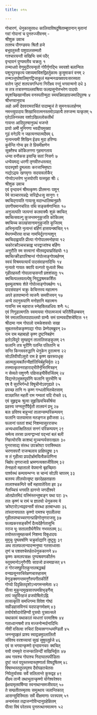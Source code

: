 ```yaml
---
title: ०१५

---
```

गोचारणं, धेनुकासुरवधः कालियाविषदूषिताम्बूपानान् मृतानां  
गवां गोपानां च पुनरुज्जीवनम् -  
श्रीशुक उवाच  
ततश्च पौगण्डवयः श्रितौ व्रजे  
बभूवतुस्तौ पशुपालसम्मतौ  
गाश्चारयन्तौ सखिभिः समं पदैर्  
वृन्दावनं पुण्यमतीव चक्रतुः १  
तन्माधवो वेणुमुदीरयन्वृतो गोपैर्गृणद्भिः स्वयशो बलान्वितः  
पशून्पुरस्कृत्य पशव्यमाविशद्विहर्तुकामः कुसुमाकरं वनम् २  
तन्मञ्जुघोषालिमृगद्विजाकुलं महन्मनःप्रख्यपयःसरस्वता  
वातेन जुष्टं शतपत्रगन्धिना निरीक्ष्य रन्तुं भगवान्मनो दधे ३  
स तत्र तत्रारुणपल्लवश्रिया फलप्रसूनोरुभरेण पादयोः  
स्पृशच्छिखान्वीक्ष्य वनस्पतीन्मुदा स्मयन्निवाहाग्रजमादिपूरुषः ४  
श्रीभगवानुवाच  
अहो अमी देववरामरार्चितं पादाम्बुजं ते सुमनःफलार्हणम्  
नमन्त्युपादाय शिखाभिरात्मनस्तमोऽपहत्यै तरुजन्म यत्कृतम् ५  
एतेऽलिनस्तव यशोऽखिललोकतीर्थं  
गायन्त आदिपुरुषानुपथं भजन्ते  
प्रायो अमी मुनिगणा भवदीयमुख्या  
गूढं वनेऽपि न जहत्यनघात्मदैवम् ६  
नृत्यन्त्यमी शिखिन ईड्य मुदा हरिण्यः  
कुर्वन्ति गोप्य इव ते प्रियमीक्षणेन  
सूक्तैश्च कोकिलगणा गृहमागताय  
धन्या वनौकस इयान्हि सतां निसर्गः ७  
धन्येयमद्य धरणी तृणवीरुधस्त्वत्  
पादस्पृशो द्रुमलताः करजाभिमृष्टाः  
नद्योऽद्रयः खगमृगाः सदयावलोकैर्  
गोप्योऽन्तरेण भुजयोरपि यत्स्पृहा श्रीः ८  
श्रीशुक उवाच  
एवं वृन्दावनं श्रीमत्कृष्णः प्रीतमनाः पशून्  
रेमे सञ्चारयन्नद्रेः सरिद्रोधःसु सानुगः ९  
क्वचिद्गायति गायत्सु मदान्धालिष्वनुव्रतैः  
उपगीयमानचरितः पथि सङ्कर्षणान्वितः १०  
अनुजल्पति जल्पन्तं कलवाक्यैः शुकं क्वचित्  
क्वचित्सवल्गु कूजन्तमनुकूजति कोकिलम्  
क्वचिच्च कालहंसानामनुकूजति कूजितम्  
अभिनृत्यति नृत्यन्तं बर्हिणं हासयन्क्वचित् ११  
मेघगम्भीरया वाचा नामभिर्दूरगान्पशून्  
क्वचिदाह्वयति प्रीत्या गोगोपालमनोज्ञया १२  
चकोरक्रौञ्चचक्राह्व भारद्वाजांश्च बर्हिणः  
अनुरौति स्म सत्त्वानां भीतवद्व्याघ्रसिंहयोः १३  
क्वचित्क्रीडापरिश्रान्तं गोपोत्सङ्गोपबर्हणम्  
स्वयं विश्रमयत्यार्यं पादसंवाहनादिभिः १४  
नृत्यतो गायतः क्वापि वल्गतो युध्यतो मिथः  
गृहीतहस्तौ गोपालान्हसन्तौ प्रशशंसतुः १५  
क्वचित्पल्लवतल्पेषु नियुद्धश्रमकर्शितः  
वृक्षमूलाश्रयः शेते गोपोत्सङ्गोपबर्हणः १६  
पादसंवाहनं चक्रुः केचित्तस्य महात्मनः  
अपरे हतपाप्मानो व्यजनैः समवीजयन् १७  
अन्ये तदनुरूपाणि मनोज्ञानि महात्मनः  
गायन्ति स्म महाराज स्नेहक्लिन्नधियः शनैः १८  
एवं निगूढात्मगतिः स्वमायया गोपात्मजत्वं चरितैर्विडम्बयन्  
रेमे रमालालितपादपल्लवो ग्राम्यैः समं ग्राम्यवदीशचेष्टितः १९  
श्रीदामा नाम गोपालो रामकेशवयोः सखा  
सुबलस्तोककृष्णाद्या गोपाः प्रेम्णेदमब्रुवन् २०  
राम राम महाबाहो कृष्ण दुष्टनिबर्हण  
इतोऽविदूरे सुमहद्वनं तालालिसङ्कुलम् २१  
फलानि तत्र भूरीणि पतन्ति पतितानि च  
सन्ति किन्त्ववरुद्धानि धेनुकेन दुरात्मना २२  
सोऽतिवीर्योऽसुरो राम हे कृष्ण खररूपधृक्  
आत्मतुल्यबलैरन्यैर्ज्ञातिभिर्बहुभिर्वृतः २३  
तस्मात्कृतनराहाराद्भीतैर्नृभिरमित्रहन्  
न सेव्यते पशुगणैः पक्षिसङ्घैर्विवर्जितम् २४  
विद्यन्तेऽभुक्तपूर्वाणि फलानि सुरभीणि च  
एष वै सुरभिर्गन्धो विषूचीनोऽवगृह्यते २५  
प्रयच्छ तानि नः कृष्ण गन्धलोभितचेतसाम्  
वाञ्छास्ति महती राम गम्यतां यदि रोचते २६  
एवं सुहृद्वचः श्रुत्वा सुहृत्प्रियचिकीर्षया  
प्रहस्य जग्मतुर्गोपैर्वृतौ तालवनं प्रभू २७  
बलः प्रविश्य बाहुभ्यां तालान्सम्परिकम्पयन्  
फलानि पातयामास मतङ्गज इवौजसा २८  
फलानां पततां शब्दं निशम्यासुररासभः  
अभ्यधावत्क्षितितलं सनगं परिकम्पयन् २९  
समेत्य तरसा प्रत्यग्द्वाभ्यां पद्भ्यां बलं बली  
निहत्योरसि काशब्दं मुञ्चन्पर्यसरत्खलः ३०  
पुनरासाद्य संरब्ध उपक्रोष्टा पराक्स्थितः  
चरणावपरौ राजन्बलाय प्राक्षिपद्रुषा ३१  
स तं गृहीत्वा प्रपदोर्भ्रामयित्वैकपाणिना  
चिक्षेप तृणराजाग्रे भ्रामणत्यक्तजीवितम् ३२  
तेनाहतो महातालो वेपमानो बृहच्छिराः  
पार्श्वस्थं कम्पयन्भग्नः स चान्यं सोऽपि चापरम् ३३  
बलस्य लीलयोत्सृष्ट खरदेहहताहताः  
तालाश्चकम्पिरे सर्वे महावातेरिता इव ३४  
नैतच्चित्रं भगवति ह्यनन्ते जगदीश्वरे  
ओतप्रोतमिदं यस्मिंस्तन्तुष्वङ्ग यथा पटः ३५  
ततः कृष्णं च रामं च ज्ञातयो धेनुकस्य ये  
क्रोष्टारोऽभ्यद्रवन्सर्वे संरब्धा हतबान्धवाः ३६  
तांस्तानापततः कृष्णो रामश्च नृपलीलया  
गृहीतपश्चाच्चरणान्प्राहिणोत्तृणराजसु ३७  
फलप्रकरसङ्कीर्णं दैत्यदेहैर्गतासुभिः  
रराज भूः सतालाग्रैर्घनैरिव नभस्तलम् ३८  
तयोस्तत्सुमहत्कर्म निशम्य विबुधादयः  
मुमुचुः पुष्पवर्षाणि चक्रुर्वाद्यानि तुष्टुवुः ३९  
अथ तालफलान्यादन्मनुष्या गतसाध्वसाः  
तृणं च पशवश्चेरुर्हतधेनुककानने ४०  
कृष्णः कमलपत्राक्षः पुण्यश्रवणकीर्तनः  
स्तूयमानोऽनुगैर्गोपैः साग्रजो व्रजमाव्रजत् ४१  
तं गोरजश्छुरितकुन्तलबद्धबर्ह  
वन्यप्रसूनरुचिरेक्षणचारुहासम्  
वेणुङ्क्वणन्तमनुगैरुपगीतकीर्तिं  
गोप्यो दिदृक्षितदृशोऽभ्यगमन्समेताः ४२  
पीत्वा मुकुन्दमुखसारघमक्षिभृङ्गैस्  
तापं जहुर्विरहजं व्रजयोषितोऽह्नि  
तत्सत्कृतिं समधिगम्य विवेश गोष्ठं  
सव्रीडहासविनयं यदपाङ्गमोक्षम् ४३  
तयोर्यशोदारोहिण्यौ पुत्रयोः पुत्रवत्सले  
यथाकामं यथाकालं व्यधत्तां परमाशिषः ४४  
गताध्वानश्रमौ तत्र मज्जनोन्मर्दनादिभिः  
नीवीं वसित्वा रुचिरां दिव्यस्रग्गन्धमण्डितौ ४५  
जनन्युपहृतं प्राश्य स्वाद्वन्नमुपलालितौ  
संविश्य वरशय्यायां सुखं सुषुपतुर्व्रजे ४६  
एवं स भगवान्कृष्णो वृन्दावनचरः क्वचित्  
ययौ राममृते राजन्कालिन्दीं सखिभिर्वृतः ४७  
अथ गावश्च गोपाश्च निदाघातपपीडिताः  
दुष्टं जलं पपुस्तस्यास्तृष्णार्ता विषदूषितम् ४८  
विषाम्भस्तदुपस्पृश्य दैवोपहतचेतसः  
निपेतुर्व्यसवः सर्वे सलिलान्ते कुरूद्वह ४९  
वीक्ष्य तान्वै तथाभूतान्कृष्णो योगेश्वरेश्वरः  
ईक्षयामृतवर्षिण्या स्वनाथान्समजीवयत् ५०  
ते सम्प्रतीतस्मृतयः समुत्थाय जलान्तिकात्  
आसन्सुविस्मिताः सर्वे वीक्षमाणाः परस्परम् ५१  
अन्वमंसत तद्राजन्गोविन्दानुग्रहेक्षितम्  
पीत्वा विषं परेतस्य पुनरुत्थानमात्मनः ५२